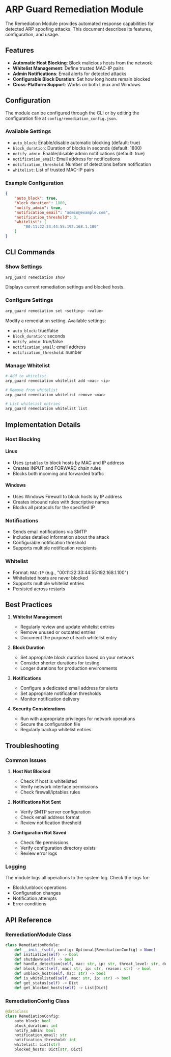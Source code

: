 # ARP Guard Remediation Module

The Remediation Module provides automated response capabilities for detected ARP spoofing attacks. This document describes its features, configuration, and usage.

## Features

- **Automatic Host Blocking**: Block malicious hosts from the network
- **Whitelist Management**: Define trusted MAC-IP pairs
- **Admin Notifications**: Email alerts for detected attacks
- **Configurable Block Duration**: Set how long hosts remain blocked
- **Cross-Platform Support**: Works on both Linux and Windows

## Configuration

The module can be configured through the CLI or by editing the configuration file at `config/remediation_config.json`.

### Available Settings

- `auto_block`: Enable/disable automatic blocking (default: true)
- `block_duration`: Duration of blocks in seconds (default: 1800)
- `notify_admin`: Enable/disable admin notifications (default: true)
- `notification_email`: Email address for notifications
- `notification_threshold`: Number of detections before notification
- `whitelist`: List of trusted MAC-IP pairs

### Example Configuration

```json
{
    "auto_block": true,
    "block_duration": 1800,
    "notify_admin": true,
    "notification_email": "admin@example.com",
    "notification_threshold": 3,
    "whitelist": [
        "00:11:22:33:44:55:192.168.1.100"
    ]
}
```

## CLI Commands

### Show Settings
```bash
arp_guard remediation show
```
Displays current remediation settings and blocked hosts.

### Configure Settings
```bash
arp_guard remediation set <setting> <value>
```
Modify a remediation setting. Available settings:
- `auto_block`: true/false
- `block_duration`: seconds
- `notify_admin`: true/false
- `notification_email`: email address
- `notification_threshold`: number

### Manage Whitelist
```bash
# Add to whitelist
arp_guard remediation whitelist add <mac> <ip>

# Remove from whitelist
arp_guard remediation whitelist remove <mac>

# List whitelist entries
arp_guard remediation whitelist list
```

## Implementation Details

### Host Blocking

#### Linux
- Uses `iptables` to block hosts by MAC and IP address
- Creates INPUT and FORWARD chain rules
- Blocks both incoming and forwarded traffic

#### Windows
- Uses Windows Firewall to block hosts by IP address
- Creates inbound rules with descriptive names
- Blocks all protocols for the specified IP

### Notifications

- Sends email notifications via SMTP
- Includes detailed information about the attack
- Configurable notification threshold
- Supports multiple notification recipients

### Whitelist

- Format: `MAC:IP` (e.g., "00:11:22:33:44:55:192.168.1.100")
- Whitelisted hosts are never blocked
- Supports multiple whitelist entries
- Persisted across restarts

## Best Practices

1. **Whitelist Management**
   - Regularly review and update whitelist entries
   - Remove unused or outdated entries
   - Document the purpose of each whitelist entry

2. **Block Duration**
   - Set appropriate block duration based on your network
   - Consider shorter durations for testing
   - Longer durations for production environments

3. **Notifications**
   - Configure a dedicated email address for alerts
   - Set appropriate notification thresholds
   - Monitor notification delivery

4. **Security Considerations**
   - Run with appropriate privileges for network operations
   - Secure the configuration file
   - Regularly backup whitelist entries

## Troubleshooting

### Common Issues

1. **Host Not Blocked**
   - Check if host is whitelisted
   - Verify network interface permissions
   - Check firewall/iptables rules

2. **Notifications Not Sent**
   - Verify SMTP server configuration
   - Check email address format
   - Review notification threshold

3. **Configuration Not Saved**
   - Check file permissions
   - Verify configuration directory exists
   - Review error logs

### Logging

The module logs all operations to the system log. Check the logs for:
- Block/unblock operations
- Configuration changes
- Notification attempts
- Error conditions

## API Reference

### RemediationModule Class

```python
class RemediationModule:
    def __init__(self, config: Optional[RemediationConfig] = None)
    def initialize(self) -> bool
    def shutdown(self) -> bool
    def handle_detection(self, mac: str, ip: str, threat_level: str, details: Dict) -> bool
    def block_host(self, mac: str, ip: str, reason: str) -> bool
    def unblock_host(self, mac: str) -> bool
    def is_whitelisted(self, mac: str, ip: str) -> bool
    def get_status(self) -> Dict
    def get_blocked_hosts(self) -> List[Dict]
```

### RemediationConfig Class

```python
@dataclass
class RemediationConfig:
    auto_block: bool
    block_duration: int
    notify_admin: bool
    notification_email: str
    notification_threshold: int
    whitelist: List[str]
    blocked_hosts: Dict[str, Dict]
``` 